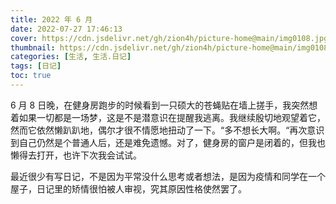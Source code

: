 ```yaml
---
title: 2022 年 6 月
date: 2022-07-27 17:46:13 
cover: https://cdn.jsdelivr.net/gh/zion4h/picture-home@main/img0108.jpg
thumbnail: https://cdn.jsdelivr.net/gh/zion4h/picture-home@main/img0108.jpg
categories: [生活, 生活.日记]
tags: [日记]
toc: true
---
```

6 月 8 日晚，在健身房跑步的时候看到一只硕大的苍蝇贴在墙上搓手，我突然想着如果一切都是一场梦，这是不是潜意识在提醒我逃离。我继续殷切地观望着它，然而它依然懒趴趴地，偶尔才很不情愿地扭动了一下。“多不想长大啊。“再次意识到自己仍然是个普通人后，还是难免遗憾。对了，健身房的窗户是闭着的，但我也懒得去打开，也许下次我会试试。
<!--more-->

最近很少有写日记，不是因为平常没什么思考或者想法，是因为疫情和同学在一个屋子，日记里的矫情很怕被人审视，究其原因性格使然罢了。
